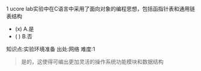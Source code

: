1
ucore lab实验中在C语言中采用了面向对象的编程思想，包括函指针表和通用链表结构
- (x) A.是
- ( ) B.否

知识点:实验环境准备
出处:网络
难度:1
> 是的，这使得可编出更加灵活的操作系统功能模块和数据结构
